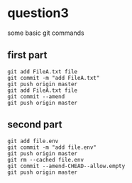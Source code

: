 # question3
some basic git commands

## first part
`git add FileA.txt file` <br />
`git commit -m "add FileA.txt"` <br />
`git push origin master` <br />
`git add FileA.txt file` <br />
`git commit --amend` <br />
`git push origin master` <br />


## second part
`git add file.env` <br />
`git commit -m "add file.env"` <br />
`git push origin master` <br />
`git rm --cached file.env` <br />
`git commit --amend-CHEAD--allow.empty` <br />
`git push origin master`
